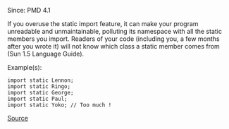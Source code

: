 Since: PMD 4.1

If you overuse the static import feature, it can make your program unreadable and 
unmaintainable, polluting its namespace with all the static members you import. 
Readers of your code (including you, a few months after you wrote it) will not know 
which class a static member comes from (Sun 1.5 Language Guide).

Example(s):
```
import static Lennon;
import static Ringo;
import static George;
import static Paul;
import static Yoko; // Too much !
```

[Source](https://pmd.github.io/pmd-5.5.4/pmd-java/rules/java/imports.html#TooManyStaticImports)
